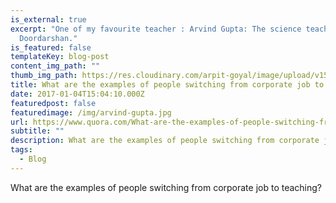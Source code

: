 ```yaml
---
is_external: true
excerpt: "One of my favourite teacher : Arvind Gupta: The science teacher from
  Doordarshan."
is_featured: false
templateKey: blog-post
content_img_path: ""
thumb_img_path: https://res.cloudinary.com/arpit-goyal/image/upload/v1558450837/images/featured-images/arvind-gupta.jpg
title: What are the examples of people switching from corporate job to teaching?
date: 2017-01-04T15:04:10.000Z
featuredpost: false
featuredimage: /img/arvind-gupta.jpg
url: https://www.quora.com/What-are-the-examples-of-people-switching-from-corporate-job-to-teaching/answer/Arpit-Goyal-14
subtitle: ""
description: What are the examples of people switching from corporate job to teaching?
tags:
  - Blog
---
```

What are the examples of people switching from corporate job to teaching?